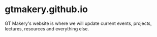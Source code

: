 # gtmakery.github.io
GT Makery's website is where we will update current events, projects, lectures, resources and everything else.
